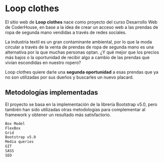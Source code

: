 # Loop clothes
El sitio web de **Loop clothes** nace como proyecto del curso Desarrollo Web de CoderHouse, en base a la idea de crear un acceso web a las prendas de ropa de segunda mano vendidas a través de redes sociales.

La industria textil es un gran contaminante ambiental, por lo que la moda circular a través de la venta de prendas de ropa de segunda mano es una alternativa por la que muchas personas optan. ¿Y qué mejor que los precios más bajos o la oportunidad de recibir algo a cambio de las prendas que vivían escondidas en nuestro ropero?

Loop clothes quiere darle una **segunda oportunidad** a esas prendas que ya no son utilizadas por sus dueños y buscarles un nuevo placard.

## Metodologías implementadas

El proyecto se basa en la implementación de la librería Bootstrap v5.0, pero también han sido utilizadas otras metodologías para complementar al framework y obtener un resultado más satisfactorio. 

```sh
Box Model
FlexBox
Grid
Bootstrap v5.0
Media queries
GIT
SASS
SEO
```